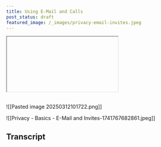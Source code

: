 ```yaml
---
title: Using E-Mail and Calls
post_status: draft
featured_image: /_images/privacy-email-invites.jpeg
---
```


<iframe src=""></iframe>

<div style="margin-bottom:30px;"></div>

![[Pasted image 20250312101722.png]]

![[Privacy - Basics - E-Mail and Invites-1741767682861.jpeg]]


## Transcript

